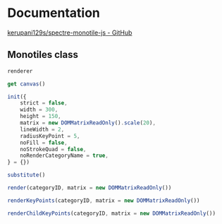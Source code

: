 # Documentation

[kerupani129s/spectre-monotile-js - GitHub](https://github.com/kerupani129s/spectre-monotile-js)

## Monotiles class

```javascript
renderer

get canvas()

init({
	strict = false,
	width = 300,
	height = 150,
	matrix = new DOMMatrixReadOnly().scale(20),
	lineWidth = 2,
	radiusKeyPoint = 5,
	noFill = false,
	noStrokeQuad = false,
	noRenderCategoryName = true,
} = {})

substitute()

render(categoryID, matrix = new DOMMatrixReadOnly())

renderKeyPoints(categoryID, matrix = new DOMMatrixReadOnly())

renderChildKeyPoints(categoryID, matrix = new DOMMatrixReadOnly())
```
